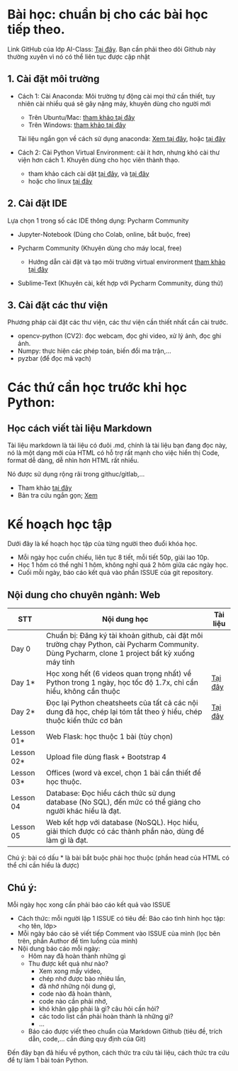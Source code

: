 # Bài học: chuẩn bị cho các bài học tiếp theo.

Link GitHub của lớp AI-Class: [Tại đây](https://github.com/anh-ai/AI_Libs). Bạn cần phải theo dõi Github này thường xuyên vì nó có thể liên tục được cập nhật 

##    1. Cài đặt môi trường
- Cách 1: Cài Anaconda: Môi trường tự động cài mọi thứ cần thiết, tuy nhiên cài nhiều quá sẽ gây nặng máy, khuyên dùng cho người mới
  + Trên Ubuntu/Mac: [tham khảo tại đây](https://www.ikkaro.com/vi/anaconda/)
  + Trên Windows:  [tham khảo tại đây](https://websitehcm.com/cai-dat-thu-vien-keras-trong-anaconda/)

  Tài liệu ngắn gọn về cách sử dụng anaconda: 
   [Xem tại đây](https://docs.conda.io/projects/conda/en/4.6.0/_downloads/52a95608c49671267e40c689e0bc00ca/conda-cheatsheet.pdf), 
   hoặc [tại đây](https://kapeli.com/cheat_sheets/Conda.docset/Contents/Resources/Documents/index)


- Cách 2: Cài Python Virtual Environment: cài ít hơn, nhưng khó cài thư viện hơn cách 1. Khuyên dùng cho học viên thành thạo.
    + tham khảo cách cài dặt [tại đây](https://viblo.asia/p/tao-virtual-environment-va-su-dung-cac-goi-thu-vien-thong-qua-pip-trong-python-Az45bmAVlxY),
      và [tại đây](https://mothergeo-py.readthedocs.io/en/latest/development/how-to/venv-win.html)
    + hoặc cho linux [tại đây](https://www.geeksforgeeks.org/creating-python-virtual-environment-windows-linux/)
  
    
##    2. Cài đặt IDE
  
Lựa chọn 1 trong số các IDE thông dụng: Pycharm Community
- Jupyter-Notebook  (Dùng cho Colab, online, bắt buộc, free)
- Pycharm Community (Khuyên dùng cho máy local, free)
  + Hướng dẫn cài đặt và tạo môi trường virtual environment [tham khảo tại đây](https://www.thegioididong.com/game-app/huong-dan-cai-dat-su-dung-pycharm-lap-trinh-python-1316867)
  

- Sublime-Text      (Khuyên cài, kết hợp với Pycharm Community, dùng thử)
    
##     3. Cài đặt các thư viện
Phương pháp cài đặt các thư viện, các thư viện cần thiết nhất cần cài trước.
- opencv-python (CV2): đọc webcam, đọc ghi video, xử lý ảnh, đọc ghi ảnh.
- Numpy: thực hiện các phép toán, biến đổi ma trận,...
- pyzbar (để đọc mã vạch)


# Các thứ cần học trước khi học Python:

## Học cách viết tài liệu Markdown 
Tài liệu markdown là tài liệu có đuôi .md, chính là tài liệu bạn đang đọc này, 
nó là một dạng mới của HTML có hỗ trợ rất mạnh cho việc hiển thị Code, format dễ dàng, dễ nhìn hơn HTML rất nhiều. 

Nó được sử dụng rộng rãi trong githuc/gitlab,... 
- Tham khảo [tại đây](https://viblo.asia/helps/cach-su-dung-markdown-bxjvZYnwkJZ)
- Bản tra cứu ngắn gọn; [Xem](https://www.markdownguide.org/cheat-sheet/)

# Kế hoạch học tập

Dưới đây là kế hoạch học tập của từng người theo đuổi khóa học. 
- Mỗi ngày học cuốn chiếu, liên tục 8 tiết, mỗi tiết 50p, giải lao 10p.
- Học 1 hôm có thể nghỉ 1 hôm, không nghỉ quá 2 hôm giữa các ngày học.
- Cuối mỗi ngày, báo cáo kết quả vào phần ISSUE của git repository.  

## Nội dung cho chuyên ngành: Web

| STT        | Nội dung học                                                                                                                                   | Tài liệu                                                                                        |
|------------|------------------------------------------------------------------------------------------------------------------------------------------------|-------------------------------------------------------------------------------------------------|
| Day 0      | Chuẩn bị: Đăng ký tài khoản github, cài đặt môi trường chạy Python, cài Pycharm Community. Dùng Pycharm, clone 1 project bất kỳ xuống máy tính |                                                                                                 |
| Day 1*     | Học xong hết (6 videos quan trọng nhất) về Python trong 1 ngày, học tốc độ 1.7x, chỉ cần hiểu, không cần thuộc                                 | [Tại đây](http://aisolutions.vn/ai/dlclass/index.php)                                           |
| Day 2*     | Đọc lại Python cheatsheets của tất cả các nội dung đã học, chép lại tóm tắt theo ý hiểu, chép thuộc kiến thức cơ bản                           | [Tại đây](https://github.com/anh-ai/AI_Libs/blob/main/Data-Books/000%20Python%20cheatsheet.pdf) |
 | Lesson 01* | Web Flask: học thuộc 1 bài (tùy chọn)                                                                                                          |                                                                                                 |
| Lesson 02* | Upload file dùng flask + Bootstrap 4                                                                                                           |                                                                                                 |
| Lesson 03* | Offices (word và excel, chọn 1 bài cần thiết để học thuộc.                                                                                     |                                                                                                 |
| Lesson 04  | Database: Đọc hiểu cách thức sử dụng database (No SQL), đến mức có thể giảng cho người khác hiểu là đạt.                                       |                                                                                                 |
| Lesson 05  | Web kết hợp với database (NoSQL). Học hiểu, giải thích được có các thành phần nào, dùng để làm gì là đạt.                                      |                                                                                                 |

Chú ý: bài có dấu * là bài bắt buộc phải học thuộc (phần head của HTML có thể chỉ cần hiểu là được)

## Chú ý:

Mỗi ngày học xong cần phải báo cáo kết quả vào ISSUE 
- Cách thức: mỗi người lập 1 ISSUE có tiêu đề: Báo cáo tình hình học tập: <họ tên, lớp>
- Mỗi ngày báo cáo sẽ viết tiếp Comment vào ISSUE của mình (lọc bên trên, phần Author để tìm luồng của mình)
- Nội dung báo cáo mỗi ngày:
  - Hôm nay đã hoàn thành những gì
  - Thu được kết quả như nào? 
    - Xem xong mấy video, 
    - chép nhớ được bào nhiêu lần, 
    - đã nhớ những nội dung gì, 
    - code nào đã hoàn thành, 
    - code nào cần phải nhớ, 
    - khó khăn gặp phải là gì? câu hỏi cần hỏi? 
    - các todo list cần phải hoàn thành là những gì?
    - ...
  - Báo cáo được viết theo chuẩn của Markdown Github (tiêu đề, trích dẫn, code,... cần đúng quy định của Git)

Đến đây bạn đã hiểu về python, cách thức tra cứu tài liệu, cách thức tra cứu để tự làm 1 bài toán Python.



